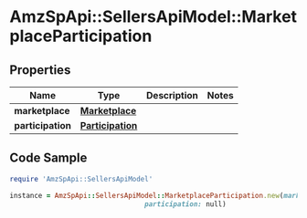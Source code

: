 # AmzSpApi::SellersApiModel::MarketplaceParticipation

## Properties

Name | Type | Description | Notes
------------ | ------------- | ------------- | -------------
**marketplace** | [**Marketplace**](Marketplace.md) |  | 
**participation** | [**Participation**](Participation.md) |  | 

## Code Sample

```ruby
require 'AmzSpApi::SellersApiModel'

instance = AmzSpApi::SellersApiModel::MarketplaceParticipation.new(marketplace: null,
                                 participation: null)
```


